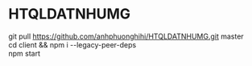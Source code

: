 # HTQLDATNHUMG
git pull https://github.com/anhphuonghihi/HTQLDATNHUMG.git master <br>
cd client && npm i --legacy-peer-deps<br>
npm start
